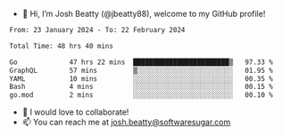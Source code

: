 - 👋 Hi, I’m Josh Beatty (@jbeatty88), welcome to my GitHub profile!

<!--START_SECTION:waka-->

```txt
From: 23 January 2024 - To: 22 February 2024

Total Time: 48 hrs 40 mins

Go             47 hrs 22 mins  ████████████████████████▒   97.33 %
GraphQL        57 mins         ▒░░░░░░░░░░░░░░░░░░░░░░░░   01.95 %
YAML           10 mins         ░░░░░░░░░░░░░░░░░░░░░░░░░   00.35 %
Bash           4 mins          ░░░░░░░░░░░░░░░░░░░░░░░░░   00.15 %
go.mod         2 mins          ░░░░░░░░░░░░░░░░░░░░░░░░░   00.10 %
```

<!--END_SECTION:waka-->

- 💞️ I would love to collaborate!
- 📫 You can reach me at josh.beatty@softwaresugar.com

<!---
jbeatty88/jbeatty88 is a ✨ special ✨ repository because its `README.md` (this file) appears on your GitHub profile.
You can click the Preview link to take a look at your changes.
--->
